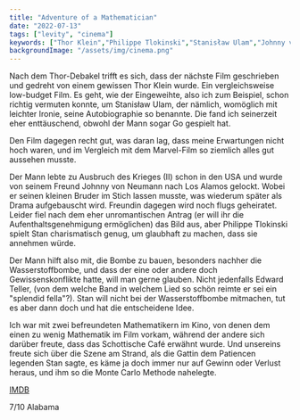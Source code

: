 ```yaml
---
title: "Adventure of a Mathematician"
date: "2022-07-13"
tags: ["levity", "cinema"]
keywords: ["Thor Klein","Philippe Tlokinski","Stanisław Ulam","Johnny von Neumann","Edward Teller"]
backgroundImage: "/assets/img/cinema.png"
---
```

Nach dem Thor-Debakel trifft es sich, dass der nächste Film geschrieben und gedreht von einem gewissen Thor Klein wurde. Ein vergleichsweise low-budget Film. Es geht, wie der Eingeweihte, also ich zum Beispiel, schon richtig vermuten konnte, um Stanisław Ulam, der nämlich, womöglich mit leichter Ironie, seine Autobiographie so benannte. Die fand ich seinerzeit eher enttäuschend, obwohl der Mann sogar Go gespielt hat.

Den Film dagegen recht gut, was daran lag, dass meine Erwartungen nicht hoch waren, und im Vergleich mit dem Marvel-Film so ziemlich alles gut aussehen musste.

Der Mann lebte zu Ausbruch des Krieges (II) schon in den USA und wurde von seinem Freund Johnny von Neumann nach Los Alamos gelockt. Wobei er seinen kleinen Bruder im Stich lassen musste, was wiederum später als Drama aufgebauscht wird. Freundin dagegen wird noch flugs geheiratet. Leider fiel nach dem eher unromantischen Antrag (er will ihr die Aufenthaltsgenehmigung ermöglichen) das Bild aus, aber Philippe Tlokinski spielt Stan charismatisch genug, um glaubhaft zu machen, dass sie annehmen würde.

Der Mann hilft also mit, die Bombe zu bauen, besonders nachher die Wasserstoffbombe, und dass der eine oder andere doch Gewissenskonflikte hatte, will man gerne glauben. Nicht jedenfalls Edward Teller, (von dem welche Band in welchem Lied so schön reimte er sei ein "splendid fella"?). Stan will nicht bei der Wasserstoffbombe mitmachen, tut es aber dann doch und hat die entscheidene Idee.

Ich war mit zwei befreundeten Mathematikern im Kino, von denen dem einen zu wenig Mathematik im Film vorkam, während der andere sich darüber freute, dass das Schottische Café erwähnt wurde. Und unsereins freute sich über die Szene am Strand, als die Gattin dem Patiencen legenden Stan sagte, es käme ja doch immer nur auf Gewinn oder Verlust heraus, und ihm so die Monte Carlo Methode nahelegte.

[IMDB](https://www.imdb.com/title/tt6875374/?ref_=fn_al_tt_1)

7/10 Alabama